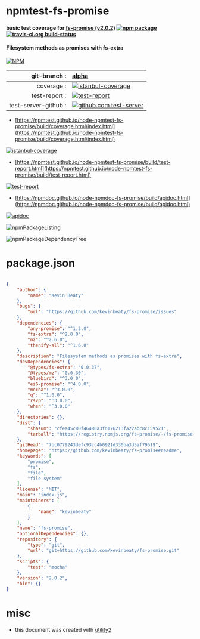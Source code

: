 # npmtest-fs-promise

#### basic test coverage for  [fs-promise (v2.0.2)](https://github.com/kevinbeaty/fs-promise#readme)  [![npm package](https://img.shields.io/npm/v/npmtest-fs-promise.svg?style=flat-square)](https://www.npmjs.org/package/npmtest-fs-promise) [![travis-ci.org build-status](https://api.travis-ci.org/npmtest/node-npmtest-fs-promise.svg)](https://travis-ci.org/npmtest/node-npmtest-fs-promise)

#### Filesystem methods as promises with fs-extra

[![NPM](https://nodei.co/npm/fs-promise.png?downloads=true&downloadRank=true&stars=true)](https://www.npmjs.com/package/fs-promise)

| git-branch : | [alpha](https://github.com/npmtest/node-npmtest-fs-promise/tree/alpha)|
|--:|:--|
| coverage : | [![istanbul-coverage](https://npmtest.github.io/node-npmtest-fs-promise/build/coverage.badge.svg)](https://npmtest.github.io/node-npmtest-fs-promise/build/coverage.html/index.html)|
| test-report : | [![test-report](https://npmtest.github.io/node-npmtest-fs-promise/build/test-report.badge.svg)](https://npmtest.github.io/node-npmtest-fs-promise/build/test-report.html)|
| test-server-github : | [![github.com test-server](https://npmtest.github.io/node-npmtest-fs-promise/GitHub-Mark-32px.png)](https://npmtest.github.io/node-npmtest-fs-promise/build/app/index.html) | | build-artifacts : | [![build-artifacts](https://npmtest.github.io/node-npmtest-fs-promise/glyphicons_144_folder_open.png)](https://github.com/npmtest/node-npmtest-fs-promise/tree/gh-pages/build)|

- [https://npmtest.github.io/node-npmtest-fs-promise/build/coverage.html/index.html](https://npmtest.github.io/node-npmtest-fs-promise/build/coverage.html/index.html)

[![istanbul-coverage](https://npmtest.github.io/node-npmtest-fs-promise/build/screenCapture.buildCi.browser.%252Ftmp%252Fbuild%252Fcoverage.lib.html.png)](https://npmtest.github.io/node-npmtest-fs-promise/build/coverage.html/index.html)

- [https://npmtest.github.io/node-npmtest-fs-promise/build/test-report.html](https://npmtest.github.io/node-npmtest-fs-promise/build/test-report.html)

[![test-report](https://npmtest.github.io/node-npmtest-fs-promise/build/screenCapture.buildCi.browser.%252Ftmp%252Fbuild%252Ftest-report.html.png)](https://npmtest.github.io/node-npmtest-fs-promise/build/test-report.html)

- [https://npmdoc.github.io/node-npmdoc-fs-promise/build/apidoc.html](https://npmdoc.github.io/node-npmdoc-fs-promise/build/apidoc.html)

[![apidoc](https://npmdoc.github.io/node-npmdoc-fs-promise/build/screenCapture.buildCi.browser.%252Ftmp%252Fbuild%252Fapidoc.html.png)](https://npmdoc.github.io/node-npmdoc-fs-promise/build/apidoc.html)

![npmPackageListing](https://npmtest.github.io/node-npmtest-fs-promise/build/screenCapture.npmPackageListing.svg)

![npmPackageDependencyTree](https://npmtest.github.io/node-npmtest-fs-promise/build/screenCapture.npmPackageDependencyTree.svg)



# package.json

```json

{
    "author": {
        "name": "Kevin Beaty"
    },
    "bugs": {
        "url": "https://github.com/kevinbeaty/fs-promise/issues"
    },
    "dependencies": {
        "any-promise": "^1.3.0",
        "fs-extra": "^2.0.0",
        "mz": "^2.6.0",
        "thenify-all": "^1.6.0"
    },
    "description": "Filesystem methods as promises with fs-extra",
    "devDependencies": {
        "@types/fs-extra": "0.0.37",
        "@types/mz": "0.0.30",
        "bluebird": "^3.0.0",
        "es6-promise": "^4.0.0",
        "mocha": "^3.0.0",
        "q": "^1.0.0",
        "rsvp": "^3.0.0",
        "when": "^3.0.0"
    },
    "directories": {},
    "dist": {
        "shasum": "cfea45c80f46480a3fd176213fa22abc8c159521",
        "tarball": "https://registry.npmjs.org/fs-promise/-/fs-promise-2.0.2.tgz"
    },
    "gitHead": "7bc0779243defc93cc4b0921d330ba3d5af79519",
    "homepage": "https://github.com/kevinbeaty/fs-promise#readme",
    "keywords": [
        "promise",
        "fs",
        "file",
        "file system"
    ],
    "license": "MIT",
    "main": "index.js",
    "maintainers": [
        {
            "name": "kevinbeaty"
        }
    ],
    "name": "fs-promise",
    "optionalDependencies": {},
    "repository": {
        "type": "git",
        "url": "git+https://github.com/kevinbeaty/fs-promise.git"
    },
    "scripts": {
        "test": "mocha"
    },
    "version": "2.0.2",
    "bin": {}
}
```



# misc
- this document was created with [utility2](https://github.com/kaizhu256/node-utility2)

